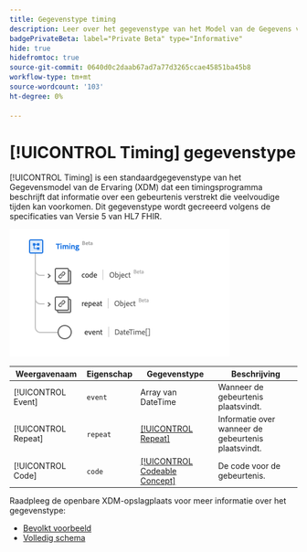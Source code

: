 ```yaml
---
title: Gegevenstype timing
description: Leer over het gegevenstype van het Model van de Gegevens van de Ervaring van de Timing (XDM).
badgePrivateBeta: label="Private Beta" type="Informative"
hide: true
hidefromtoc: true
source-git-commit: 0640d0c2daab67ad7a77d3265ccae45851ba45b8
workflow-type: tm+mt
source-wordcount: '103'
ht-degree: 0%

---
```


# [!UICONTROL Timing] gegevenstype

[!UICONTROL Timing] is een standaardgegevenstype van het Gegevensmodel van de Ervaring (XDM) dat een timingsprogramma beschrijft dat informatie over een gebeurtenis verstrekt die veelvoudige tijden kan voorkomen. Dit gegevenstype wordt gecreeerd volgens de specificaties van Versie 5 van HL7 FHIR.

![ het timing gegevenstype structuur ](../../images/data-types/healthcare/timing.png)

| Weergavenaam | Eigenschap | Gegevenstype | Beschrijving |
| --- | --- | --- | --- |
| [!UICONTROL Event] | `event` | Array van DateTime | Wanneer de gebeurtenis plaatsvindt. |
| [!UICONTROL Repeat] | `repeat` | [[!UICONTROL Repeat]](../healthcare/repeat.md) | Informatie over wanneer de gebeurtenis plaatsvindt. |
| [!UICONTROL Code] | `code` | [[!UICONTROL Codeable Concept]](../healthcare/codeable-concept.md) | De code voor de gebeurtenis. |

Raadpleeg de openbare XDM-opslagplaats voor meer informatie over het gegevenstype:

* [ Bevolkt voorbeeld ](https://github.com/adobe/xdm/blob/master/extensions/industry/healthcare/fhir/datatypes/timing.example.1.json)
* [ Volledig schema ](https://github.com/adobe/xdm/blob/master/extensions/industry/healthcare/fhir/datatypes/timing.schema.json)
